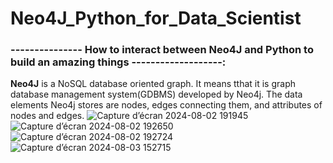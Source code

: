 # Neo4J_Python_for_Data_Scientist

### --------------- How to interact between Neo4J and Python to build an amazing things -------------------:
**Neo4J** is a NoSQL database oriented graph. It means tthat it is graph database management system(GDBMS) developed by Neo4j.
The data elements Neo4j stores are nodes, edges connecting them, and attributes of nodes and edges.
![Capture d’écran 2024-08-02 191945](https://github.com/user-attachments/assets/6e0bf34e-4a70-4e99-8afa-43ef575d8032)
![Capture d’écran 2024-08-02 192650](https://github.com/user-attachments/assets/ed118531-0d35-48f1-b077-b7452989e94d)
![Capture d’écran 2024-08-02 192724](https://github.com/user-attachments/assets/73fd46ed-c12b-4292-b3e5-edde7fc90a10)
![Capture d’écran 2024-08-03 152715](https://github.com/user-attachments/assets/d3ecb250-9247-4564-9de7-9a011b7c19ce)

